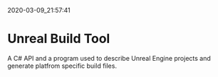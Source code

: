 2020-03-09_21:57:41

# Unreal Build Tool
A C# API and a program used to describe Unreal Engine projects and generate platfrom specific build files.